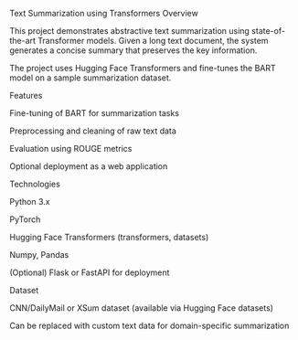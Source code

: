 
Text Summarization using Transformers
Overview

This project demonstrates abstractive text summarization using state-of-the-art Transformer models. Given a long text document, the system generates a concise summary that preserves the key information.

The project uses Hugging Face Transformers and fine-tunes the BART model on a sample summarization dataset.

Features

Fine-tuning of BART for summarization tasks

Preprocessing and cleaning of raw text data

Evaluation using ROUGE metrics

Optional deployment as a web application

Technologies

Python 3.x

PyTorch

Hugging Face Transformers (transformers, datasets)

Numpy, Pandas

(Optional) Flask or FastAPI for deployment

Dataset

CNN/DailyMail or XSum dataset (available via Hugging Face datasets)

Can be replaced with custom text data for domain-specific summarization
